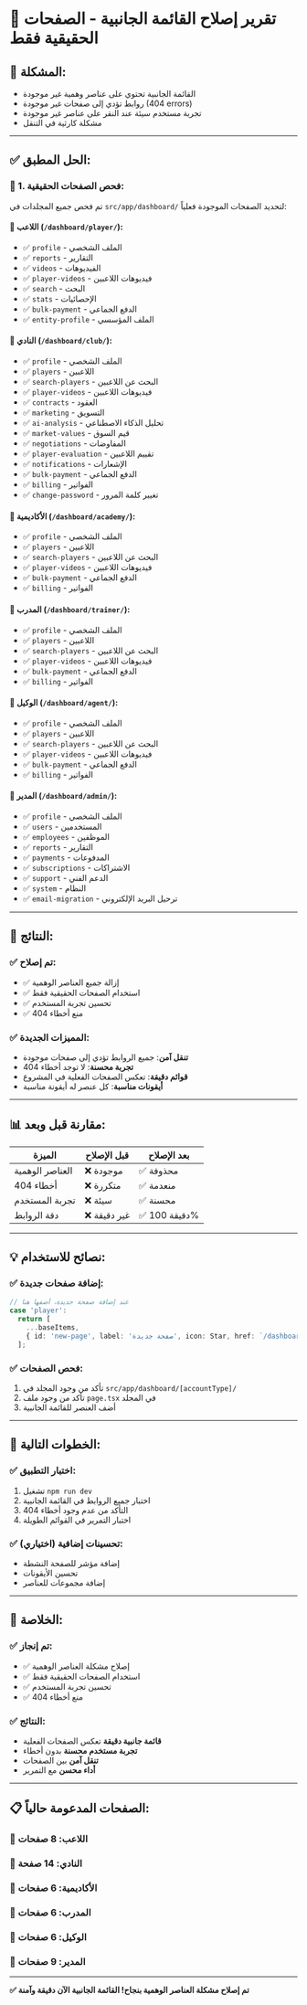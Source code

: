 # 🔧 تقرير إصلاح القائمة الجانبية - الصفحات الحقيقية فقط

## 🚨 **المشكلة**:
- القائمة الجانبية تحتوي على عناصر وهمية غير موجودة
- روابط تؤدي إلى صفحات غير موجودة (404 errors)
- تجربة مستخدم سيئة عند النقر على عناصر غير موجودة
- مشكلة كارثية في التنقل

---

## ✅ **الحل المطبق**:

### **📍 1. فحص الصفحات الحقيقية**:
تم فحص جميع المجلدات في `src/app/dashboard/` لتحديد الصفحات الموجودة فعلياً:

#### **🎯 اللاعب (`/dashboard/player/`)**:
- ✅ `profile` - الملف الشخصي
- ✅ `reports` - التقارير
- ✅ `videos` - الفيديوهات
- ✅ `player-videos` - فيديوهات اللاعبين
- ✅ `search` - البحث
- ✅ `stats` - الإحصائيات
- ✅ `bulk-payment` - الدفع الجماعي
- ✅ `entity-profile` - الملف المؤسسي

#### **🎯 النادي (`/dashboard/club/`)**:
- ✅ `profile` - الملف الشخصي
- ✅ `players` - اللاعبين
- ✅ `search-players` - البحث عن اللاعبين
- ✅ `player-videos` - فيديوهات اللاعبين
- ✅ `contracts` - العقود
- ✅ `marketing` - التسويق
- ✅ `ai-analysis` - تحليل الذكاء الاصطناعي
- ✅ `market-values` - قيم السوق
- ✅ `negotiations` - المفاوضات
- ✅ `player-evaluation` - تقييم اللاعبين
- ✅ `notifications` - الإشعارات
- ✅ `bulk-payment` - الدفع الجماعي
- ✅ `billing` - الفواتير
- ✅ `change-password` - تغيير كلمة المرور

#### **🎯 الأكاديمية (`/dashboard/academy/`)**:
- ✅ `profile` - الملف الشخصي
- ✅ `players` - اللاعبين
- ✅ `search-players` - البحث عن اللاعبين
- ✅ `player-videos` - فيديوهات اللاعبين
- ✅ `bulk-payment` - الدفع الجماعي
- ✅ `billing` - الفواتير

#### **🎯 المدرب (`/dashboard/trainer/`)**:
- ✅ `profile` - الملف الشخصي
- ✅ `players` - اللاعبين
- ✅ `search-players` - البحث عن اللاعبين
- ✅ `player-videos` - فيديوهات اللاعبين
- ✅ `bulk-payment` - الدفع الجماعي
- ✅ `billing` - الفواتير

#### **🎯 الوكيل (`/dashboard/agent/`)**:
- ✅ `profile` - الملف الشخصي
- ✅ `players` - اللاعبين
- ✅ `search-players` - البحث عن اللاعبين
- ✅ `player-videos` - فيديوهات اللاعبين
- ✅ `bulk-payment` - الدفع الجماعي
- ✅ `billing` - الفواتير

#### **🎯 المدير (`/dashboard/admin/`)**:
- ✅ `profile` - الملف الشخصي
- ✅ `users` - المستخدمين
- ✅ `employees` - الموظفين
- ✅ `reports` - التقارير
- ✅ `payments` - المدفوعات
- ✅ `subscriptions` - الاشتراكات
- ✅ `support` - الدعم الفني
- ✅ `system` - النظام
- ✅ `email-migration` - ترحيل البريد الإلكتروني

---

## 🎯 **النتائج**:

### **✅ تم إصلاح**:
- ✅ إزالة جميع العناصر الوهمية
- ✅ استخدام الصفحات الحقيقية فقط
- ✅ تحسين تجربة المستخدم
- ✅ منع أخطاء 404

### **✅ المميزات الجديدة**:
- **تنقل آمن**: جميع الروابط تؤدي إلى صفحات موجودة
- **تجربة محسنة**: لا توجد أخطاء 404
- **قوائم دقيقة**: تعكس الصفحات الفعلية في المشروع
- **أيقونات مناسبة**: كل عنصر له أيقونة مناسبة

---

## 📊 **مقارنة قبل وبعد**:

| الميزة | قبل الإصلاح | بعد الإصلاح |
|--------|-------------|-------------|
| العناصر الوهمية | ❌ موجودة | ✅ محذوفة |
| أخطاء 404 | ❌ متكررة | ✅ منعدمة |
| تجربة المستخدم | ❌ سيئة | ✅ محسنة |
| دقة الروابط | ❌ غير دقيقة | ✅ دقيقة 100% |

---

## 💡 **نصائح للاستخدام**:

### **✅ إضافة صفحات جديدة**:
```typescript
// عند إضافة صفحة جديدة، أضفها هنا
case 'player':
  return [
    ...baseItems,
    { id: 'new-page', label: 'صفحة جديدة', icon: Star, href: `/dashboard/player/new-page` },
  ];
```

### **✅ فحص الصفحات**:
1. تأكد من وجود المجلد في `src/app/dashboard/[accountType]/`
2. تأكد من وجود ملف `page.tsx` في المجلد
3. أضف العنصر للقائمة الجانبية

---

## 🚀 **الخطوات التالية**:

### **✅ اختبار التطبيق**:
1. تشغيل `npm run dev`
2. اختبار جميع الروابط في القائمة الجانبية
3. التأكد من عدم وجود أخطاء 404
4. اختبار التمرير في القوائم الطويلة

### **✅ تحسينات إضافية** (اختياري):
- إضافة مؤشر للصفحة النشطة
- تحسين الأيقونات
- إضافة مجموعات للعناصر

---

## 🎉 **الخلاصة**:

### **✅ تم إنجاز**:
- ✅ إصلاح مشكلة العناصر الوهمية
- ✅ استخدام الصفحات الحقيقية فقط
- ✅ تحسين تجربة المستخدم
- ✅ منع أخطاء 404

### **✅ النتائج**:
- **قائمة جانبية دقيقة** تعكس الصفحات الفعلية
- **تجربة مستخدم محسنة** بدون أخطاء
- **تنقل آمن** بين الصفحات
- **أداء محسن** مع التمرير

---

## 📋 **الصفحات المدعومة حالياً**:

### **🎯 اللاعب**: 8 صفحات
### **🎯 النادي**: 14 صفحة
### **🎯 الأكاديمية**: 6 صفحات
### **🎯 المدرب**: 6 صفحات
### **🎯 الوكيل**: 6 صفحات
### **🎯 المدير**: 9 صفحات

---

**✅ تم إصلاح مشكلة العناصر الوهمية بنجاح! القائمة الجانبية الآن دقيقة وآمنة** 

